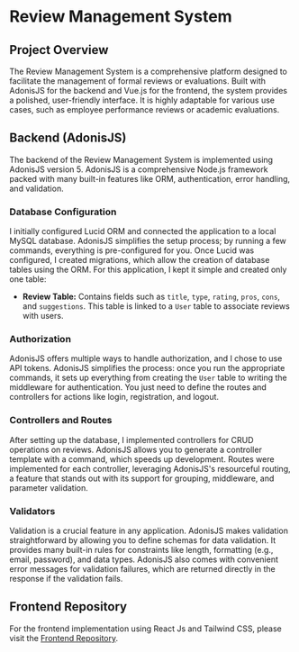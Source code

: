 # Review Management System

## Project Overview

The Review Management System is a comprehensive platform designed to facilitate the management of formal reviews or evaluations. Built with AdonisJS for the backend and Vue.js for the frontend, the system provides a polished, user-friendly interface. It is highly adaptable for various use cases, such as employee performance reviews or academic evaluations.

## Backend (AdonisJS)

The backend of the Review Management System is implemented using AdonisJS version 5. AdonisJS is a comprehensive Node.js framework packed with many built-in features like ORM, authentication, error handling, and validation.

### Database Configuration

I initially configured Lucid ORM and connected the application to a local MySQL database. AdonisJS simplifies the setup process; by running a few commands, everything is pre-configured for you. Once Lucid was configured, I created migrations, which allow the creation of database tables using the ORM. For this application, I kept it simple and created only one table:

- **Review Table:** Contains fields such as `title`, `type`, `rating`, `pros`, `cons`, and `suggestions`. This table is linked to a `User` table to associate reviews with users.

### Authorization

AdonisJS offers multiple ways to handle authorization, and I chose to use API tokens. AdonisJS simplifies the process: once you run the appropriate commands, it sets up everything from creating the `User` table to writing the middleware for authentication. You just need to define the routes and controllers for actions like login, registration, and logout.

### Controllers and Routes

After setting up the database, I implemented controllers for CRUD operations on reviews. AdonisJS allows you to generate a controller template with a command, which speeds up development. Routes were implemented for each controller, leveraging AdonisJS's resourceful routing, a feature that stands out with its support for grouping, middleware, and parameter validation.

### Validators

Validation is a crucial feature in any application. AdonisJS makes validation straightforward by allowing you to define schemas for data validation. It provides many built-in rules for constraints like length, formatting (e.g., email, password), and data types. AdonisJS also comes with convenient error messages for validation failures, which are returned directly in the response if the validation fails.

## Frontend Repository

For the frontend implementation using React Js and Tailwind CSS, please visit the [Frontend Repository](https://github.com/Varunkumar0812/rms-frontend).
